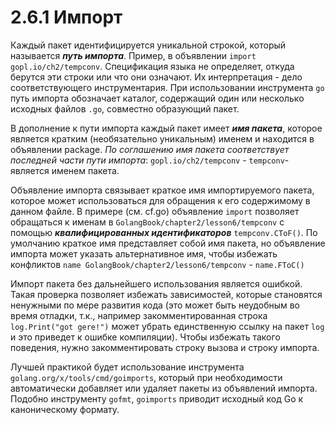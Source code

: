 # 2.6.1 Импорт

Каждый пакет идентифицируется уникальной строкой, который называется **_путь импорта_**. Пример, в объявлении `import`
`gopl.io/ch2/tempconv`.
Спецификация языка не определяет, откуда берутся эти строки или что они означают. Их интерпретация - дело
соответствующего инструментария. При использовании инструмента `go` путь импорта обозначает каталог, содержащий один или
несколько исходных файлов `.go`, совместно образующий пакет.

В дополнение к пути импорта каждый пакет имеет **_имя пакета_**, которое является кратким (необязательно уникальным)
именем и находится в объявлении package. _По соглашению имя пакета соответствует последней части пути
импорта_: `gopl.io/ch2/tempconv` - `tempconv`- является именем пакета.

Объявление импорта связывает краткое имя импортируемого пакета, которое может использоваться для обращения к его
содержимому в данном файле. В примере (см. cf.go) объявление `import` позволяет обращаться к именам
в `GolangBook/chapter2/lesson6/tempconv` с помощью **_квалифицированных идентификаторов_** `tempconv.CToF()`.
По умолчанию краткое имя представляет собой имя пакета, но объявление импорта может указать альтернативное имя, чтобы
избежать конфликтов `name GolangBook/chapter2/lesson6/tempconv` - `name.FToC()`

Импорт пакета без дальнейшего использования является ошибкой. Такая проверка позволяет избежать зависимостей, которые
становятся ненужными по мере развития кода (это может быть неудобным во время отладки, т.к., например
закомментированная строка `log.Print("got gere!")` может убрать единственную ссылку на пакет `log` и это приведет к
ошибке компиляции). Чтобы избежать такого поведения, нужно закомментировать строку вызова и строку импорта.

Лучшей практикой будет использование инструмента `golang.org/x/tools/cmd/goimports`, который при необходимости
автоматически добавляет или удаляет пакеты из объявлений импорта. Подобно инструменту `gofmt`, `goimports` приводит
исходный код Go к каноническому формату.